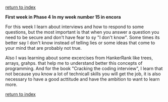 [return to index](index.md)

**First week in Phase 4**
**In my week number 15 in encora**


For this week I learn about interviews and how to respond to some questions, but the most important is that when you answer a question you need to be secure and don't have fear to sy "I don't know". Some times its better say I don't know instead of telling lies or some ideas that come to your mind that are probably not true.

Also I was learning about some excercises from HankerRank like trees, arrays, grahps. that help me to understand better this concepts of programming. And for the book "Cracking the coding interview", I learn that not because you know a lot of technicall skills you will get the job, it is also necessary to have a good acttitude and have the ambition to want to learn more.


[return to index](index.md)